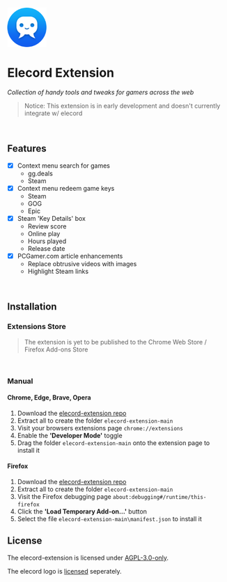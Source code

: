 <p align="left">
    <img src="https://github.com/elecordapp/elecord-extension/blob/main/media/icon/ele-128.png" width="90" height="90"/>
</p>

<h1 align="left">Elecord Extension</h1>

<p align="left" style="font-style: italic">
Collection of handy tools and tweaks for gamers across the web
</p>

> Notice: This extension is in early development and doesn't currently integrate w/ elecord

<br>

## Features

- [x] Context menu search for games
    - gg.deals
    - Steam
- [x] Context menu redeem game keys
    - Steam
    - GOG
    - Epic
- [x] Steam 'Key Details' box
    - Review score
    - Online play
    - Hours played
    - Release date
- [x] PCGamer.com article enhancements
    - Replace obtrusive videos with images
    - Highlight Steam links

<br>

## Installation

### Extensions Store

> The extension is yet to be published to the Chrome Web Store / Firefox Add-ons Store

<br>

### Manual
#### Chrome, Edge, Brave, Opera
1. Download the [elecord-extension repo](https://github.com/elecordapp/elecord-extension/archive/refs/heads/main.zip)
2. Extract all to create the folder `elecord-extension-main`
3. Visit your browsers extensions page `chrome://extensions`
4. Enable the **'Developer Mode'** toggle
5. Drag the folder `elecord-extension-main` onto the extension page to install it

#### Firefox
1. Download the [elecord-extension repo](https://github.com/elecordapp/elecord-extension/archive/refs/heads/main.zip)
2. Extract all to create the folder `elecord-extension-main`
3. Visit the Firefox debugging page `about:debugging#/runtime/this-firefox`
4. Click the **'Load Temporary Add-on…'** button
5. Select the file `elecord-extension-main\manifest.json` to install it

## License

The elecord-extension is licensed under [AGPL-3.0-only](https://github.com/elecordapp/elecord-extension/blob/main/LICENSE).

The elecord logo is [licensed](https://github.com/elecordapp/elecord-extension/blob/main/LOGO_LICENSE.txt) seperately.
